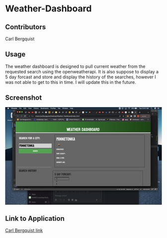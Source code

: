 # Weather-Dashboard

## Contributors

Carl Bergquist

## Usage

The weather dashboard is designed to pull current weather from the requested search using the openweatherapi. It is also suppose to display a 5 day forcast and store and display the history of the searches, however I was not able to get to this in time. I will update this in the future.

## Screenshot

![Screenshot of Weather-Dashboard](Final.png)


## Link to Application

[Carl Bergquist link](https://carlbergquist.github.io/Weather-Dashboard/)
